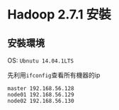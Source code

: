 # Hadoop 2.7.1 安裝

## 安裝環境
 OS: `Ubnutu 14.04.1LTS`
 
 先利用`ifconfig`查看所有機器的ip
 ```
 master	192.168.56.128
 node01	192.168.56.129
 node02	192.168.56.130
 ```


